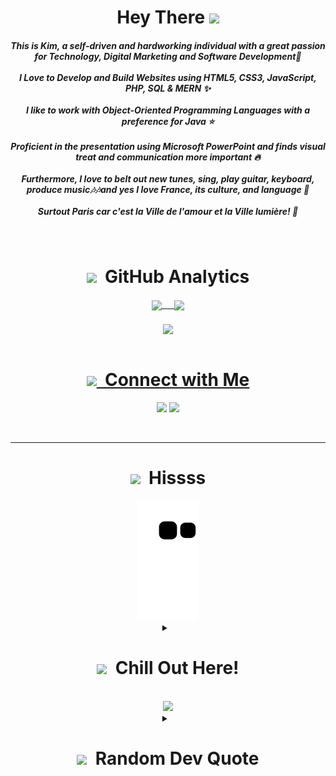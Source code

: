 <div>
<div align="center">
<h1><b>Hey There <img src="https://em-content.zobj.net/source/microsoft-teams/337/waving-hand_1f44b.png" width="50"/></b></h1>

<h5>This is Kim, a self-driven and hardworking individual with a great passion for Technology, Digital Marketing and Software Development🤩 <br>
<br>I Love to Develop and Build Websites using HTML5, CSS3, JavaScript, PHP, SQL & MERN ✨ <br><br>
I like to work with Object-Oriented Programming Languages with a preference for Java ⭐<br><br>
Proficient in the presentation using Microsoft PowerPoint and finds visual treat and communication more important 🔥 <br><br>
Furthermore, I love to belt out new tunes, sing, play guitar, keyboard, produce music🎶🎶and yes I love France, its culture, and language 💖<br><br>
Surtout Paris car c'est la Ville de l'amour et la Ville lumière! 💓</h5>
</div>
</br>

 <div align="center">
        <h1><b><img src="https://ouch-cdn2.icons8.com/jkTEVZRCBswUm6H4IwB0aEZtA6M_ua41P8sCWtib8Ec/rs:fit:256:203/czM6Ly9pY29uczgu/b3VjaC1wcm9kLmFz/c2V0cy9zdmcvMjMy/LzIyN2M2ZjgyLTQy/NjgtNGYwNS1iNDUz/LTc4ZjkzZTIyOTc5/MS5zdmc.png" width="75"> &nbsp;GitHub Analytics<b></h1>
          <a href="https://github.com/Kimberly-Marcelin-Nathan">
   <img align="center" height="170" src="https://github-readme-stats-kimberly-marcelin-nathan.vercel.app/api/top-langs/?username=Kimberly-Marcelin-Nathan&layout=compact&langs_count=16&theme=dracula"/>&nbsp &nbsp &nbsp
  <img align="center" src="https://github-readme-stats-kimberly-marcelin-nathan.vercel.app/api?username=Kimberly-Marcelin-Nathan&show_icons=true&theme=dracula&include_all_commits=true&count_private=true&hide=issues"/><br></br>
   
  <img align="center" style="width:810px; margin-top:5px" margin-top="10px" src="https://github-readme-streak-stats.herokuapp.com/?user=kimberly-marcelin-nathan&theme=dracula"/>
   </div>
 
</br>

<div align="center">
         <h1><b><img src="https://ouch-cdn2.icons8.com/EcYQjx_gy7btRVcrZSKla6CwCRCMHqc9wirdjgRrQ54/rs:fit:256:256/czM6Ly9pY29uczgu/b3VjaC1wcm9kLmFz/c2V0cy9zdmcvNDY1/L2MxZmVkODNkLWZj/MDYtNDliOC1iMDlj/LWY3MGFhMTM2NjA3/Ni5zdmc.png" width="80"> &nbsp;Connect with Me</b></h1>
<p align="center">
<a href="https://www.linkedin.com/in/kimberlymarcelinnathan"><img src="https://img.shields.io/badge/-Kimberly%20Marcelin%20Nathan-0077B5?style=flat&logo=Linkedin&logoColor=white"/></a>
<a href="mailto:kimmarcnathan02@gmail.com"><img src="https://img.shields.io/badge/-kimmarcnathan02@gmail.com-D14836?style=flat&logo=Gmail&logoColor=white"/></a>
</p></div>
<br><hr>
<!--![Snake animation](https://github.com/Kimberly-Marcelin-Nathan/Kimberly-Marcelin-Nathan/blob/output/github-contribution-grid-snake.svg)-->
<div align="center">
<h1><b><img src="https://em-content.zobj.net/thumbs/160/apple/81/snake_1f40d.png" width="70"> &nbsp;Hissss</b></h1>
<img src="https://github.com/Kimberly-Marcelin-Nathan/Kimberly-Marcelin-Nathan/blob/output/github-contribution-grid-snake.svg" /></div>

</div>


<details>
<summary align="center"> &nbsp <h1><img src="https://ouch-cdn2.icons8.com/dh7WTkIa_4G6To95fg4OEhT1vQ-p4aejKR9H8gMUKjM/rs:fit:256:133/czM6Ly9pY29uczgu/b3VjaC1wcm9kLmFz/c2V0cy9zdmcvMjI0/LzFmZGFmMDJiLWIy/YTUtNDVmOC05OGU0/LWYzNjQ1MWIzNjQ2/MS5zdmc.png" width="70"> &nbsp;Chill Out Here!</h1></summary>
 <div align="center"><hr>

  
<a href="https://openspotify.com/user/31aihd6srkv2azro4o3ihbuoaadu">
    <img src="https://spotify-recently-played-readme.vercel.app/api?user=31aihd6srkv2azro4o3ihbuoaadu" alt="Spotify recently played"  width="500"/>
  </a>
  <br>

</div></details>
<br>
 <div align="center">
  <img src="https://profile-counter.glitch.me/Kimberly-Marcelin-Nathan/count.svg?theme=dracula" width="250" />
</div>

<details align="center">
<summary align="center"> &nbsp <h1><img src="https://img.icons8.com/external-flaticons-flat-flat-icons/1x/external-quotes-customer-feedback-flaticons-flat-flat-icons.png" width="70"> &nbsp;Random Dev Quote</h1></summary><hr>

![](https://quotes-github-readme.vercel.app/api?type=horizontal&theme=dracula)
</details>

